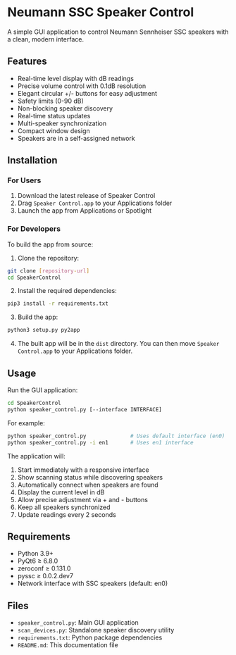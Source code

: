 # Neumann SSC Speaker Control

A simple GUI application to control Neumann Sennheiser SSC speakers with a clean, modern interface.

## Features

- Real-time level display with dB readings
- Precise volume control with 0.1dB resolution
- Elegant circular +/- buttons for easy adjustment
- Safety limits (0-90 dB)
- Non-blocking speaker discovery
- Real-time status updates
- Multi-speaker synchronization
- Compact window design
- Speakers are in a self-assigned network

## Installation

### For Users
1. Download the latest release of Speaker Control
2. Drag `Speaker Control.app` to your Applications folder
3. Launch the app from Applications or Spotlight

### For Developers
To build the app from source:

1. Clone the repository:
```bash
git clone [repository-url]
cd SpeakerControl
```

2. Install the required dependencies:
```bash
pip3 install -r requirements.txt
```

3. Build the app:
```bash
python3 setup.py py2app
```

4. The built app will be in the `dist` directory. You can then move `Speaker Control.app` to your Applications folder.

## Usage

Run the GUI application:
```bash
cd SpeakerControl
python speaker_control.py [--interface INTERFACE]
```

For example:
```bash
python speaker_control.py              # Uses default interface (en0)
python speaker_control.py -i en1       # Uses en1 interface
```

The application will:
1. Start immediately with a responsive interface
2. Show scanning status while discovering speakers
3. Automatically connect when speakers are found
4. Display the current level in dB
5. Allow precise adjustment via + and - buttons
6. Keep all speakers synchronized
7. Update readings every 2 seconds

## Requirements

- Python 3.9+
- PyQt6 ≥ 6.8.0
- zeroconf ≥ 0.131.0
- pyssc ≥ 0.0.2.dev7
- Network interface with SSC speakers (default: en0)

## Files

- `speaker_control.py`: Main GUI application
- `scan_devices.py`: Standalone speaker discovery utility
- `requirements.txt`: Python package dependencies
- `README.md`: This documentation file

